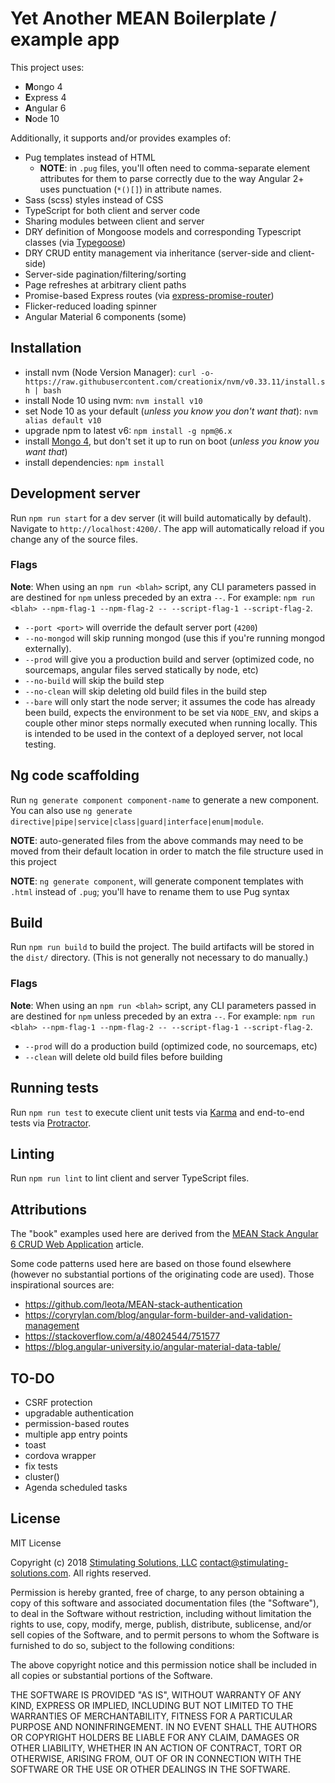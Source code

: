 # Yet Another MEAN Boilerplate / example app

This project uses:
* **M**ongo 4
* **E**xpress 4
* **A**ngular 6
* **N**ode 10

Additionally, it supports and/or provides examples of:
* Pug templates instead of HTML
  * **NOTE**: in `.pug` files, you'll often need to comma-separate element attributes for them to parse correctly due
  to the way Angular 2+ uses punctuation (`*()[]`) in attribute names.
* Sass (scss) styles instead of CSS
* TypeScript for both client and server code
* Sharing modules between client and server
* DRY definition of Mongoose models and corresponding Typescript classes (via [Typegoose](https://github.com/szokodiakos/typegoose))
* DRY CRUD entity management via inheritance (server-side and client-side)
* Server-side pagination/filtering/sorting
* Page refreshes at arbitrary client paths
* Promise-based Express routes (via [express-promise-router](https://github.com/express-promise-router/express-promise-router))
* Flicker-reduced loading spinner
* Angular Material 6 components (some)


## Installation

* install nvm (Node Version Manager): `curl -o- https://raw.githubusercontent.com/creationix/nvm/v0.33.11/install.sh | bash`
* install Node 10 using nvm: `nvm install v10`
* set Node 10 as your default (*unless you know you don't want that*): `nvm alias default v10`
* upgrade npm to latest v6: `npm install -g npm@6.x`
* install [Mongo 4](https://www.mongodb.com/download-center?jmp=nav#community), but don't set it up to run on boot
(*unless you know you want that*)
* install dependencies: `npm install`


## Development server

Run `npm run start` for a dev server (it will build automatically by default). Navigate to `http://localhost:4200/`.
The app will automatically reload if you change any of the source files.

### Flags
**Note**: When using an `npm run <blah>` script, any CLI parameters passed in are destined for `npm` unless preceded
by an extra `--`. For example: `npm run <blah> --npm-flag-1 --npm-flag-2 -- --script-flag-1 --script-flag-2`.
* `--port <port>` will override the default server port (`4200`)
* `--no-mongod` will skip running mongod (use this if you're running mongod externally).
* `--prod` will give you a production build and server (optimized code, no sourcemaps, angular files served statically by
node, etc)
* `--no-build` will skip the build step
* `--no-clean` will skip deleting old build files in the build step
* `--bare` will only start the node server; it assumes the code has already been build, expects the environment to be 
set via `NODE_ENV`, and skips a couple other minor steps normally executed when running locally.  This is intended to be
used in the context of a deployed server, not local testing.


## Ng code scaffolding

Run `ng generate component component-name` to generate a new component. You can also use 
`ng generate directive|pipe|service|class|guard|interface|enum|module`.

**NOTE**: auto-generated files from the above commands may need to be moved from their default location in order to match
the file structure used in this project

**NOTE**: `ng generate component`, will generate component templates with `.html` instead of `.pug`; you'll have to rename
them to use Pug syntax


## Build

Run `npm run build` to build the project. The build artifacts will be stored in the `dist/` directory. (This is not generally
not necessary to do manually.)

### Flags
**Note**: When using an `npm run <blah>` script, any CLI parameters passed in are destined for `npm` unless preceded
by an extra `--`. For example: `npm run <blah> --npm-flag-1 --npm-flag-2 -- --script-flag-1 --script-flag-2`.
* `--prod` will do a production build (optimized code, no sourcemaps, etc)
* `--clean` will delete old build files before building


## Running tests

Run `npm run test` to execute client unit tests via [Karma](https://karma-runner.github.io) and end-to-end tests via
[Protractor](http://www.protractortest.org/).


## Linting

Run `npm run lint` to lint client and server TypeScript files.


## Attributions

The "book" examples used here are derived from the 
[MEAN Stack Angular 6 CRUD Web Application](https://www.djamware.com/post/5b00bb9180aca726dee1fd6d/mean-stack-angular-6-crud-web-application) 
article.

Some code patterns used here are based on those found elsewhere (however no substantial portions
of the originating code are used).  Those inspirational sources are:
* https://github.com/leota/MEAN-stack-authentication
* https://coryrylan.com/blog/angular-form-builder-and-validation-management
* https://stackoverflow.com/a/48024544/751577
* https://blog.angular-university.io/angular-material-data-table/


## TO-DO

* CSRF protection
* upgradable authentication
* permission-based routes
* multiple app entry points
* toast
* cordova wrapper
* fix tests
* cluster()
* Agenda scheduled tasks


## License

MIT License

Copyright (c) 2018 [Stimulating Solutions, LLC](https://www.stimulating-solutions.com/) <contact@stimulating-solutions.com>.
All rights reserved.

Permission is hereby granted, free of charge, to any person obtaining a copy
of this software and associated documentation files (the "Software"), to deal
in the Software without restriction, including without limitation the rights
to use, copy, modify, merge, publish, distribute, sublicense, and/or sell
copies of the Software, and to permit persons to whom the Software is
furnished to do so, subject to the following conditions:

The above copyright notice and this permission notice shall be included in all
copies or substantial portions of the Software.

THE SOFTWARE IS PROVIDED "AS IS", WITHOUT WARRANTY OF ANY KIND, EXPRESS OR
IMPLIED, INCLUDING BUT NOT LIMITED TO THE WARRANTIES OF MERCHANTABILITY,
FITNESS FOR A PARTICULAR PURPOSE AND NONINFRINGEMENT. IN NO EVENT SHALL THE
AUTHORS OR COPYRIGHT HOLDERS BE LIABLE FOR ANY CLAIM, DAMAGES OR OTHER
LIABILITY, WHETHER IN AN ACTION OF CONTRACT, TORT OR OTHERWISE, ARISING FROM,
OUT OF OR IN CONNECTION WITH THE SOFTWARE OR THE USE OR OTHER DEALINGS IN THE
SOFTWARE.

